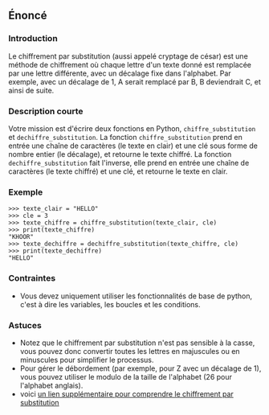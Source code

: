 ## Énoncé

### Introduction

Le chiffrement par substitution (aussi appelé cryptage de césar) est une méthode de chiffrement où chaque lettre d'un texte donné est remplacée par une lettre différente, avec un décalage fixe dans l'alphabet. Par exemple, avec un décalage de 1, A serait remplacé par B, B deviendrait C, et ainsi de suite.

### Description courte

Votre mission est d'écrire deux fonctions en Python, ```chiffre_substitution``` et ```dechiffre_substitution```. La fonction ```chiffre_substitution``` prend en entrée une chaîne de caractères (le texte en clair) et une clé sous forme de nombre entier (le décalage), et retourne le texte chiffré. La fonction ```dechiffre_substitution``` fait l'inverse, elle prend en entrée une chaîne de caractères (le texte chiffré) et une clé, et retourne le texte en clair.

### Exemple

```
>>> texte_clair = "HELLO"
>>> cle = 3
>>> texte_chiffre = chiffre_substitution(texte_clair, cle)
>>> print(texte_chiffre)
"KHOOR"
>>> texte_dechiffre = dechiffre_substitution(texte_chiffre, cle)
>>> print(texte_dechiffre)
"HELLO"
```

### Contraintes

- Vous devez uniquement utiliser les fonctionnalités de base de python, c'est à dire les variables, les boucles et les conditions.

### Astuces

- Notez que le chiffrement par substitution n'est pas sensible à la casse, vous pouvez donc convertir toutes les lettres en majuscules ou en minuscules pour simplifier le processus.
- Pour gérer le débordement (par exemple, pour Z avec un décalage de 1), vous pouvez utiliser le modulo de la taille de l'alphabet (26 pour l'alphabet anglais).
- voici [un lien supplémentaire pour comprendre le chiffrement par substitution](https://fr.wikipedia.org/wiki/Chiffrement_par_substitution)
